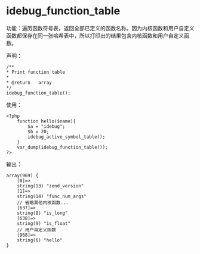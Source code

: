 # idebug\_function\_table

功能：遍历函数符号表，返回全部已定义的函数名称。因为内核函数和用户自定义函数都保存在同一张哈希表中，所以打印出的结果包含内核函数和用户自定义函数。

声明：

```
/**
* Print function table
*
* @return   array
*/
idebug_function_table();
```

使用：

```
<?php
    function hello($name){
        $a = "idebug";
        $b = 20;
        idebug_active_symbol_table();
    }
    var_dump(idebug_function_table());
?>
```

输出：

```
array(969) {
    [0]=>
    string(13) "zend_version"
    [1]=>
    string(14) "func_num_args"
    // 省略其他内核函数...
    [637]=>
    string(8) "is_long"
    [638]=>
    string(9) "is_float"
    // 用户自定义函数
    [968]=>
    string(6) "hello"
}
```



